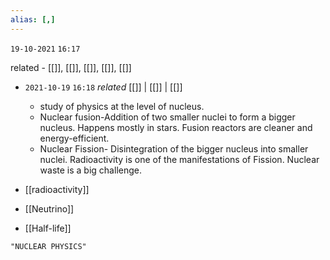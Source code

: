 ```yaml
---
alias: [,]
---
```

`19-10-2021`
`16:17`

related - [[]], [[]], [[]], [[]], [[]]

- `2021-10-19`  `16:18` _related_ [[]] | [[]] | [[]]
	- study of physics at the level of nucleus.
	- Nuclear fusion-Addition of two smaller nuclei to form a bigger nucleus. Happens mostly in stars. Fusion reactors are cleaner and energy-efficient.
	- Nuclear Fission- Disintegration of the bigger nucleus into smaller nuclei. Radioactivity is one of the manifestations of Fission. Nuclear waste is a big challenge. 

- [[radioactivity]] 
- [[Neutrino]]
- [[Half-life]]

```query 2021-10-19 16:19
"NUCLEAR PHYSICS"
```